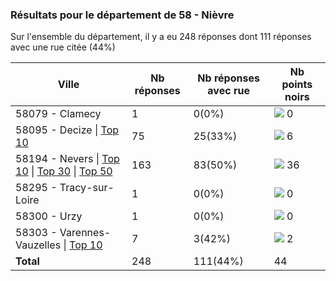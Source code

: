 ### Résultats pour le département de 58 - Nièvre

Sur l'ensemble du département, il y a eu 248 réponses dont 111 réponses avec une rue citée (44%)

| Ville | Nb réponses | Nb réponses avec rue | Nb points noirs |
|-------------|-------------|----------------------|-----------------|
|58079 - Clamecy|1|0(0%)|<img src="../../img/bar_0.gif" />&nbsp;0|
|58095 - Decize&nbsp;&#124;&nbsp;<a href='58095 - Decize_top6.md'>Top 10</a>|75|25(33%)|<img src="../../img/bar_13.gif" />&nbsp;6|
|58194 - Nevers&nbsp;&#124;&nbsp;<a href='58194 - Nevers_top10.md'>Top 10</a>&nbsp;&#124;&nbsp;<a href='58194 - Nevers_top30.md'>Top 30</a>&nbsp;&#124;&nbsp;<a href='58194 - Nevers_top36.md'>Top 50</a>|163|83(50%)|<img src="../../img/bar_81.gif" />&nbsp;36|
|58295 - Tracy-sur-Loire|1|0(0%)|<img src="../../img/bar_0.gif" />&nbsp;0|
|58300 - Urzy|1|0(0%)|<img src="../../img/bar_0.gif" />&nbsp;0|
|58303 - Varennes-Vauzelles&nbsp;&#124;&nbsp;<a href='58303 - Varennes-Vauzelles_top2.md'>Top 10</a>|7|3(42%)|<img src="../../img/bar_4.gif" />&nbsp;2|
| **Total** |248|111(44%)|44|
